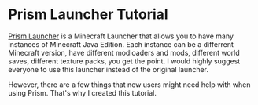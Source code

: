 # Prism Launcher Tutorial

[Prism Launcher](https://prismlauncher.org/) is a Minecraft Launcher that allows you to have many instances of Minecraft Java Edition. Each instance can be a differrent Minecraft version, have different modloaders and mods, different world saves, different texture packs, you get the point. I would highly suggest everyone to use this launcher instead of the original launcher.

However, there are a few things that new users might need help with when using Prism. That's why I created this tutorial.
